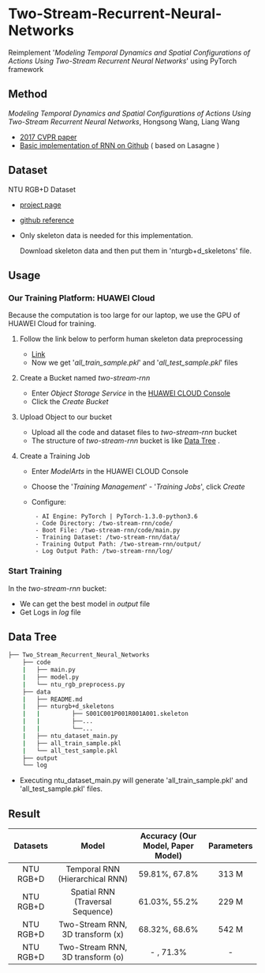# Two-Stream-Recurrent-Neural-Networks
Reimplement '*Modeling Temporal Dynamics and Spatial Configurations of Actions Using Two-Stream Recurrent Neural Networks*' using PyTorch framework

## Method
*Modeling Temporal Dynamics and Spatial Configurations of Actions Using Two-Stream Recurrent Neural Networks*, Hongsong Wang, Liang Wang
- [2017 CVPR paper](https://openaccess.thecvf.com/content_cvpr_2017/papers/Wang_Modeling_Temporal_Dynamics_CVPR_2017_paper.pdf)
- [Basic implementation of RNN on Github](https://github.com/hongsong-wang/RNN-for-skeletons) ( based on Lasagne )

## Dataset
NTU RGB+D Dataset
- [project page](http://rose1.ntu.edu.sg/Datasets/actionRecognition.asp)
- [github reference](https://github.com/shahroudy/NTURGB-D)
- Only skeleton data is needed for this implementation.

  Download skeleton data and then put them in 'nturgb+d_skeletons' file.

## Usage
### Our Training Platform:  HUAWEI Cloud
Because the computation is too large for our laptop, we use the GPU of HUAWEI Cloud for training.
1. Follow the link below to perform human skeleton data preprocessing
   - [Link](https://github.com/wyy27)
   - Now we get '*all_train_sample.pkl*' and '*all_test_sample.pkl*' files

2. Create a Bucket named *two-stream-rnn*
   - Enter *Object Storage Service* in the [HUAWEI CLOUD Console](https://console.huaweicloud.com/console)
   - Click the *Create Bucket*

3. Upload Object to our bucket
   - Upload all the code and dataset files to *two-stream-rnn* bucket
   - The structure of *two-stream-rnn* bucket is like [Data Tree](https://github.com/wyy27/Two-Stream-Recurrent-Neural-Networks#data-tree) .

4. Create a Training Job
   - Enter *ModelArts* in the HUAWEI CLOUD Console
   - Choose the '*Training Management*' - '*Training Jobs*', click *Create*
   - Configure:
   
          - AI Engine: PyTorch | PyTorch-1.3.0-python3.6
          - Code Directory: /two-stream-rnn/code/
          - Boot File: /two-stream-rnn/code/main.py
          - Training Dataset: /two-stream-rnn/data/
          - Training Output Path: /two-stream-rnn/output/
          - Log Output Path: /two-stream-rnn/log/

### Start Training
In the *two-stream-rnn* bucket:
- We can get the best model in *output* file
- Get Logs in *log* file

## Data Tree
```bash
├── Two_Stream_Recurrent_Neural_Networks
    ├── code
    |   ├── main.py
    |   ├── model.py
    |   └── ntu_rgb_preprocess.py
    ├── data
    |   ├── README.md
    |   ├── nturgb+d_skeletons
    |   |         ├── S001C001P001R001A001.skeleton
    |   |         ├──...
    |   |         └──...
    |   ├── ntu_dataset_main.py
    |   ├── all_train_sample.pkl
    |   └── all_test_sample.pkl
    ├── output
    └── log
```
- Executing ntu_dataset_main.py will generate 'all_train_sample.pkl' and 'all_test_sample.pkl' files.

## Result
| Datasets | Model | Accuracy (Our Model, Paper Model) | Parameters
| :---: | :---: | :---: | :---: |
NTU RGB+D | Temporal RNN (Hierarchical RNN) | 59.81%, 67.8% | 313 M
NTU RGB+D | Spatial RNN (Traversal Sequence)| 61.03%, 55.2% | 229 M
NTU RGB+D | Two-Stream RNN, 3D transform (x) | 68.32%, 68.6% | 542 M
NTU RGB+D | Two-Stream RNN, 3D transform (o) | - , 71.3% | -



